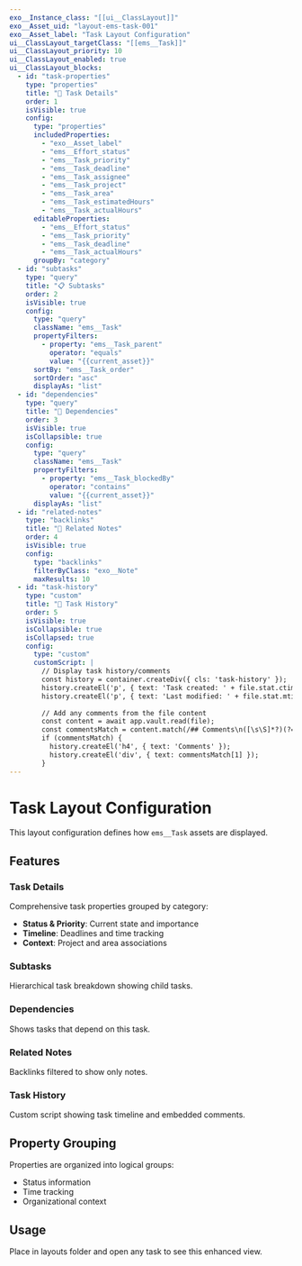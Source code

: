 ```yaml
---
exo__Instance_class: "[[ui__ClassLayout]]"
exo__Asset_uid: "layout-ems-task-001"
exo__Asset_label: "Task Layout Configuration"
ui__ClassLayout_targetClass: "[[ems__Task]]"
ui__ClassLayout_priority: 10
ui__ClassLayout_enabled: true
ui__ClassLayout_blocks:
  - id: "task-properties"
    type: "properties"
    title: "📝 Task Details"
    order: 1
    isVisible: true
    config:
      type: "properties"
      includedProperties:
        - "exo__Asset_label"
        - "ems__Effort_status"
        - "ems__Task_priority"
        - "ems__Task_deadline"
        - "ems__Task_assignee"
        - "ems__Task_project"
        - "ems__Task_area"
        - "ems__Task_estimatedHours"
        - "ems__Task_actualHours"
      editableProperties:
        - "ems__Effort_status"
        - "ems__Task_priority"
        - "ems__Task_deadline"
        - "ems__Task_actualHours"
      groupBy: "category"
  - id: "subtasks"
    type: "query"
    title: "📋 Subtasks"
    order: 2
    isVisible: true
    config:
      type: "query"
      className: "ems__Task"
      propertyFilters:
        - property: "ems__Task_parent"
          operator: "equals"
          value: "{{current_asset}}"
      sortBy: "ems__Task_order"
      sortOrder: "asc"
      displayAs: "list"
  - id: "dependencies"
    type: "query"
    title: "🔗 Dependencies"
    order: 3
    isVisible: true
    isCollapsible: true
    config:
      type: "query"
      className: "ems__Task"
      propertyFilters:
        - property: "ems__Task_blockedBy"
          operator: "contains"
          value: "{{current_asset}}"
      displayAs: "list"
  - id: "related-notes"
    type: "backlinks"
    title: "📎 Related Notes"
    order: 4
    isVisible: true
    config:
      type: "backlinks"
      filterByClass: "exo__Note"
      maxResults: 10
  - id: "task-history"
    type: "custom"
    title: "📜 Task History"
    order: 5
    isVisible: true
    isCollapsible: true
    isCollapsed: true
    config:
      type: "custom"
      customScript: |
        // Display task history/comments
        const history = container.createDiv({ cls: 'task-history' });
        history.createEl('p', { text: 'Task created: ' + file.stat.ctime.toLocaleDateString() });
        history.createEl('p', { text: 'Last modified: ' + file.stat.mtime.toLocaleDateString() });
        
        // Add any comments from the file content
        const content = await app.vault.read(file);
        const commentsMatch = content.match(/## Comments\n([\s\S]*?)(?=\n##|$)/);
        if (commentsMatch) {
          history.createEl('h4', { text: 'Comments' });
          history.createEl('div', { text: commentsMatch[1] });
        }
---
```


# Task Layout Configuration

This layout configuration defines how `ems__Task` assets are displayed.

## Features

### Task Details
Comprehensive task properties grouped by category:
- **Status & Priority**: Current state and importance
- **Timeline**: Deadlines and time tracking
- **Context**: Project and area associations

### Subtasks
Hierarchical task breakdown showing child tasks.

### Dependencies
Shows tasks that depend on this task.

### Related Notes
Backlinks filtered to show only notes.

### Task History
Custom script showing task timeline and embedded comments.

## Property Grouping

Properties are organized into logical groups:
- Status information
- Time tracking
- Organizational context

## Usage

Place in layouts folder and open any task to see this enhanced view.